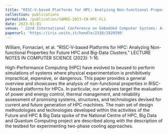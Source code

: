 ```yaml
---
title: "RISC-V-based Platforms for HPC: Analyzing Non-functional Properties for Future HPC and Big-Data Clusters"
collection: publications
permalink: /publication/SAMOS-2023-CN-HPC-FL1
date: 2023-01-01
venue: ' 22nd International Conference on Embedded Computer Systems: Architectures, Modeling, and Simulation (SAMOS) '
paperurl: 'https://iris.unito.it/handle/2318/1920390'
---
```


William, Fornaciari, et al. "RISC-V-based Platforms for HPC: Analyzing Non-functional Properties for Future HPC and Big-Data Clusters." LECTURE NOTES IN COMPUTER SCIENCE (2023): 1-16.

High-Performance Computing (HPC) have evolved to beused to perform simulations of systems where physical experimentation is prohibitively impractical, expensive, or dangerous. This paper provides a general overview and showcases the analysis of non-functional properties in RISC-V-based platforms for HPCs. In particular, our analyses target the evaluation of power and energy control, thermal management, and reliability assessment of promising systems, structures, and technologies devised for current and future generation of HPC machines. The main set of design methodologies and technologies developed within the activities of the Future and HPC & Big Data spoke of the National Centre of HPC, Big Data and Quantum Computing project are described along with the description of the testbed for experimenting two-phase cooling approaches.